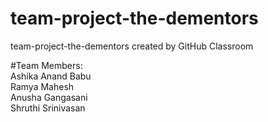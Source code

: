 # team-project-the-dementors
team-project-the-dementors created by GitHub Classroom

#Team Members:    
Ashika Anand Babu   
Ramya Mahesh   
Anusha Gangasani    
Shruthi Srinivasan   

